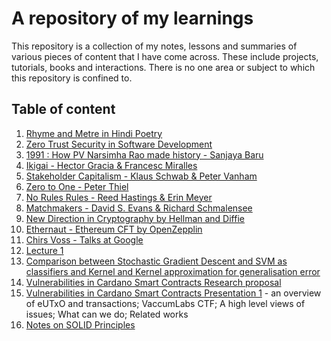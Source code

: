 # A repository of my learnings

This repository is a collection of my notes, lessons and summaries of various pieces of content that I have come across. These include projects, tutorials, books and interactions. There is no one area or subject to which this repository is confined to.

## Table of content

1. [Rhyme and Metre in Hindi Poetry](/Articles//Art/Hindi%20Poetry.md)
2. [Zero Trust Security in Software Development](/Articles/Computers/Zero%20Trust%20Security%20in%20Software%20Development.md)
3. [1991 : How PV Narsimha Rao made history - Sanjaya Baru](/Books/History%20&%20Philosophy/1991%20How%20PV%20Narsimha%20Rao%20Made%20History.md)
4. [Ikigai - Hector Gracia & Francesc Miralles](/Books/History%20&%20Philosophy/Ikigai.md)
5. [Stakeholder Capitalism - Klaus Schwab & Peter Vanham](/Books/Economy%20&%20Business/Stakeholder%20Capitalism.md)
6. [Zero to One - Peter Thiel](/Books/Economy%20&%20Business/Zero%20to%20One.md)
7. [No Rules Rules - Reed Hastings & Erin Meyer](/Books/Economy%20&%20Business/No%20Rules%20Rules.md)
8. [Matchmakers - David S. Evans & Richard Schmalensee](/Books/Economy%20&%20Business/Matchmakers.md)
9. [New Direction in Cryptography by Hellman and Diffie](/Papers/Cryptography/New%20Directions%20in%20Cryptography%20by%20Hellman%20and%20Diffie.md)
10. [Ethernaut - Ethereum CFT by OpenZepplin](/Projects/Blockchain/Ethernaut%20CTF.md)
11. [Chirs Voss - Talks at Google](/Talks/Non-Technology/Chris%20Voss%20-%20Talks%20at%20Google.md)
12. [Lecture 1](/Courses/MIT%20OCW%206.875%20Cryptography/Lecture%201.md)
13. [Comparison between Stochastic Gradient Descent and SVM as classifiers and Kernel and Kernel approximation for generalisation error](/Courses/CSE%20597-8%20PSU%20Deep%20Neural%20Networks/Technique%20compare%20on%20titanic.md)
14. [Vulnerabilities in Cardano Smart Contracts Research proposal](/Courses/CSE%20597-7%20PSU%20Sec%20Analysis%20of%20Emerging%20Systems/Research_Proposal.pdf)
15. [Vulnerabilities in Cardano Smart Contracts Presentation 1](/Courses/CSE%20597-7%20PSU%20Sec%20Analysis%20of%20Emerging%20Systems/Presentation%201.pdf) - an overview of eUTxO and transactions; VaccumLabs CTF; A high level views of issues; What can we do; Related works
16. [Notes on SOLID Principles](/Courses/SOLID%20Principles.md)
